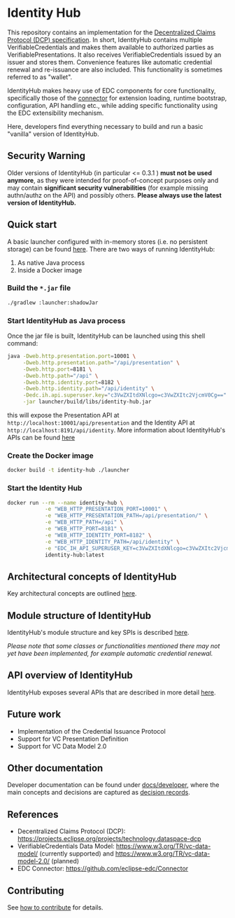 # Identity Hub

This repository contains an implementation for
the [Decentralized Claims Protocol (DCP) specification](https://projects.eclipse.org/projects/technology.dataspace-dcp).
In short, IdentityHub contains multiple VerifiableCredentials and
makes them available to authorized parties as VerifiablePresentations. It also receives VerifiableCredentials issued by
an issuer and stores them. Convenience features like automatic credential renewal and re-issuance are also included.
This functionality is sometimes referred to as "wallet".

IdentityHub makes heavy use of EDC components for core functionality, specifically those of
the [connector](https://github.com/eclipse-edc/Connector) for extension loading, runtime bootstrap, configuration, API
handling etc., while adding specific functionality using the EDC
extensibility mechanism.

Here, developers find everything necessary to build and run a basic "vanilla" version of IdentityHub.

## Security Warning

Older versions of IdentityHub (in particular <= 0.3.1 ) **must not be used anymore**, as they were intended for
proof-of-concept
purposes only and may contain **significant security vulnerabilities** (for example missing authn/authz on the API) and
possibly
others.
**Please always use the latest version of IdentityHub.**

## Quick start

A basic launcher configured with in-memory stores (i.e. no persistent storage) can be found [here](launcher/). There are
two ways of running IdentityHub:

1. As native Java process
2. Inside a Docker image

### Build the `*.jar` file

```bash
./gradlew :launcher:shadowJar
```

### Start IdentityHub as Java process

Once the jar file is built, IdentityHub can be launched using this shell command:

```bash
java -Dweb.http.presentation.port=10001 \
     -Dweb.http.presentation.path="/api/presentation" \
     -Dweb.http.port=8181 \
     -Dweb.http.path="/api" \
     -Dweb.http.identity.port=8182 \
     -Dweb.http.identity.path="/api/identity" \
     -Dedc.ih.api.superuser.key="c3VwZXItdXNlcgo=c3VwZXItc2VjcmV0Cg==" \
     -jar launcher/build/libs/identity-hub.jar
```

this will expose the Presentation API at `http://localhost:10001/api/presentation` and the Identity API
at `http://localhost:8191/api/identity`. More information about IdentityHub's APIs can be
found [here](docs/developer/architecture/identityhub-apis.md)

### Create the Docker image

```bash
docker build -t identity-hub ./launcher
```

### Start the Identity Hub

```bash
docker run --rm --name identity-hub \
            -e "WEB_HTTP_PRESENTATION_PORT=10001" \
            -e "WEB_HTTP_PRESENTATION_PATH=/api/presentation/" \
            -e "WEB_HTTP_PATH=/api" \
            -e "WEB_HTTP_PORT=8181" \
            -e "WEB_HTTP_IDENTITY_PORT=8182" \
            -e "WEB_HTTP_IDENTITY_PATH=/api/identity" \
            -e "EDC_IH_API_SUPERUSER_KEY=c3VwZXItdXNlcgo=c3VwZXItc2VjcmV0Cg==" \
            identity-hub:latest
```

## Architectural concepts of IdentityHub

Key architectural concepts are
outlined [here](docs/developer/architecture/identity-trust-protocol/identity.hub.architecture.md).

## Module structure of IdentityHub

IdentityHub's module structure and key SPIs is
described [here](docs/developer/architecture/identity-trust-protocol/identity-hub-modules.md).

_Please note that some classes or functionalities mentioned there may not yet have been implemented, for example
automatic credential renewal._

## API overview of IdentityHub

IdentityHub exposes several APIs that are described in more
detail [here](docs/developer/architecture/identityhub-apis.md).

## Future work

- Implementation of the Credential Issuance Protocol
- Support for VC Presentation Definition
- Support for VC Data Model 2.0

## Other documentation

Developer documentation can be found under [docs/developer](docs/developer), where the main concepts and decisions are
captured as [decision records](docs/developer/decision-records).

## References

- Decentralized Claims Protocol (DCP): https://projects.eclipse.org/projects/technology.dataspace-dcp
- VerifiableCredentials Data Model: https://www.w3.org/TR/vc-data-model/ (currently supported)
  and https://www.w3.org/TR/vc-data-model-2.0/ (planned)
- EDC Connector: https://github.com/eclipse-edc/Connector

## Contributing

See [how to contribute](https://github.com/eclipse-edc/docs/blob/main/CONTRIBUTING.md) for details.
